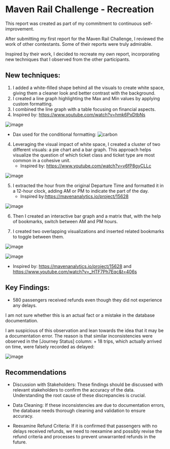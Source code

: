 # Maven Rail Challenge - Recreation 

This report was created as part of my commitment to continuous self-improvement.

After submitting my first report for the Maven Rail Challenge, I reviewed the work of other contestants. Some of their reports were truly admirable.

Inspired by their work, I decided to recreate my own report, incorporating new techniques that I observed from the other participants.

## New techniques:
1. I added a white-filled shape behind all the visuals to create white space, giving them a cleaner look and better contrast with the background.
2. I created a line graph highlighting the Max and Min values by applying custom formatting.
3. I combined the line graph with a table focusing on financial aspects.
4. Inspired by: https://www.youtube.com/watch?v=hmk6PxDtbNs
  
![image](https://github.com/user-attachments/assets/c71e98ed-4f27-4aaf-b977-c76902c784b3)

+ Dax used for the conditional formatting:
![carbon](https://github.com/user-attachments/assets/bea8344b-e003-4d32-90c5-bc4be51b5252)

4. Leveraging the visual impact of white space, I created a cluster of two different visuals: a pie chart and a bar graph. This approach helps visualize the question of which ticket class and ticket type are most common in a cohesive unit.
   + Inspired by: https://www.youtube.com/watch?v=v6fP8gyCLLc

![image](https://github.com/user-attachments/assets/8f2258d2-d103-4c1e-a42d-4bbb08a001e3)

5. I extracted the hour from the original Departure Time and formatted it in a 12-hour clock, adding AM or PM to indicate the part of the day.
   + Inspired by:https://mavenanalytics.io/project/15628 
  
![image](https://github.com/user-attachments/assets/2ad3b2fa-3c27-4efb-b436-7482f9103bd7)

6. Then I created an interactive bar graph and a matrix that, with the help of bookmarks, switch between AM and PM hours.

7. I created two overlapping visualizations and inserted related bookmarks to toggle between them.
   
![image](https://github.com/user-attachments/assets/f263c31b-5f9e-4fb5-b0e5-136110f88380)

![image](https://github.com/user-attachments/assets/2e0703e3-fec9-44c2-85f8-41da4a887ab3)

 + Inspired by: https://mavenanalytics.io/project/15628 and https://www.youtube.com/watch?v=_HTF7Ph7Eqc&t=406s

## Key Findings:
+ 580 passengers received refunds even though they did not experience any delays.
  
I am not sure whether this is an actual fact or a mistake in the database documentation.

I am suspicious of this observation and lean towards the idea that it may be a documentation error. The reason is that similar inconsistencies were observed in the [Journey Status] column:
    + 18 trips, which actually arrived on time, were falsely recorded as delayed: 
    
![image](https://github.com/user-attachments/assets/d247ef05-6bdb-48ee-903e-05e83cd4ff67)

## Recommendations 

+ Discussion with Stakeholders: These findings should be discussed with relevant stakeholders to confirm the accuracy of the data. Understanding the root cause of these discrepancies is crucial.
  
+ Data Cleaning: If these inconsistencies are due to documentation errors, the database needs thorough cleaning and validation to ensure accuracy.
  
+ Reexamine Refund Criteria: If it is confirmed that passengers with no delays received refunds, we need to reexamine and possibly revise the refund criteria and processes to prevent unwarranted refunds in the future.







  
